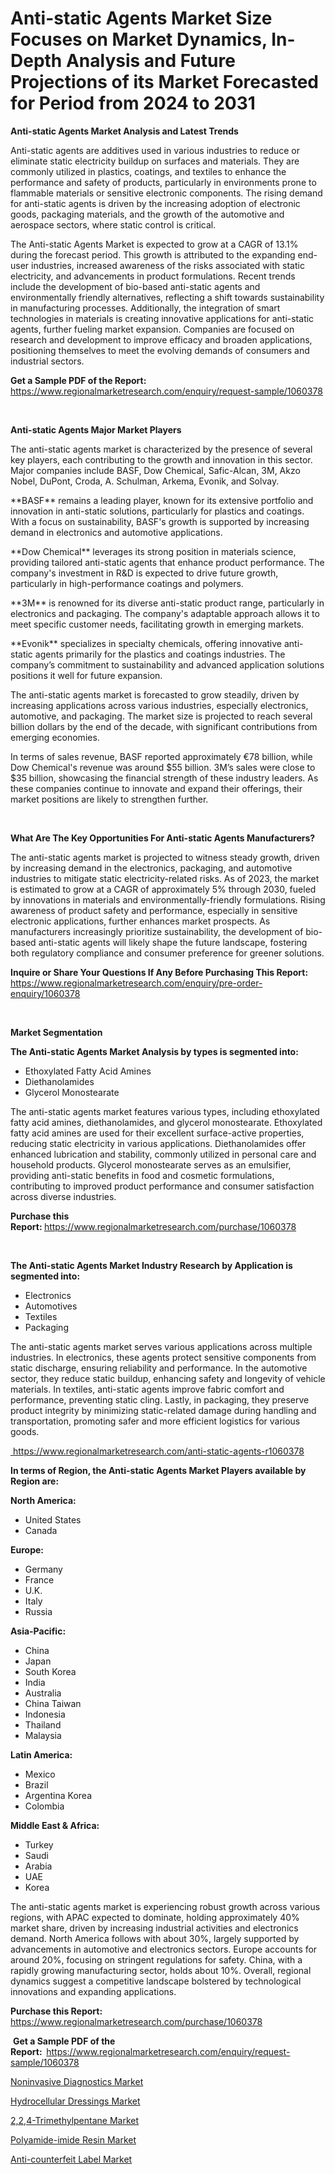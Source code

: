 <p><h1>Anti-static Agents Market Size Focuses on Market Dynamics, In-Depth Analysis and Future Projections of its Market Forecasted for Period from 2024 to 2031</h1></p><p><strong>Anti-static Agents Market Analysis and Latest Trends</strong></p>
<p><p>Anti-static agents are additives used in various industries to reduce or eliminate static electricity buildup on surfaces and materials. They are commonly utilized in plastics, coatings, and textiles to enhance the performance and safety of products, particularly in environments prone to flammable materials or sensitive electronic components. The rising demand for anti-static agents is driven by the increasing adoption of electronic goods, packaging materials, and the growth of the automotive and aerospace sectors, where static control is critical.</p><p>The Anti-static Agents Market is expected to grow at a CAGR of 13.1% during the forecast period. This growth is attributed to the expanding end-user industries, increased awareness of the risks associated with static electricity, and advancements in product formulations. Recent trends include the development of bio-based anti-static agents and environmentally friendly alternatives, reflecting a shift towards sustainability in manufacturing processes. Additionally, the integration of smart technologies in materials is creating innovative applications for anti-static agents, further fueling market expansion. Companies are focused on research and development to improve efficacy and broaden applications, positioning themselves to meet the evolving demands of consumers and industrial sectors.</p></p>
<p><strong>Get a Sample PDF of the Report:&nbsp;</strong> <a href="https://www.regionalmarketresearch.com/enquiry/request-sample/1060378">https://www.regionalmarketresearch.com/enquiry/request-sample/1060378</a></p>
<p>&nbsp;</p>
<p><strong>Anti-static Agents Major Market Players</strong></p>
<p><p>The anti-static agents market is characterized by the presence of several key players, each contributing to the growth and innovation in this sector. Major companies include BASF, Dow Chemical, Safic-Alcan, 3M, Akzo Nobel, DuPont, Croda, A. Schulman, Arkema, Evonik, and Solvay.</p><p>**BASF** remains a leading player, known for its extensive portfolio and innovation in anti-static solutions, particularly for plastics and coatings. With a focus on sustainability, BASF's growth is supported by increasing demand in electronics and automotive applications.</p><p>**Dow Chemical** leverages its strong position in materials science, providing tailored anti-static agents that enhance product performance. The company's investment in R&D is expected to drive future growth, particularly in high-performance coatings and polymers.</p><p>**3M** is renowned for its diverse anti-static product range, particularly in electronics and packaging. The company's adaptable approach allows it to meet specific customer needs, facilitating growth in emerging markets. </p><p>**Evonik** specializes in specialty chemicals, offering innovative anti-static agents primarily for the plastics and coatings industries. The company’s commitment to sustainability and advanced application solutions positions it well for future expansion.</p><p>The anti-static agents market is forecasted to grow steadily, driven by increasing applications across various industries, especially electronics, automotive, and packaging. The market size is projected to reach several billion dollars by the end of the decade, with significant contributions from emerging economies. </p><p>In terms of sales revenue, BASF reported approximately €78 billion, while Dow Chemical's revenue was around $55 billion. 3M’s sales were close to $35 billion, showcasing the financial strength of these industry leaders. As these companies continue to innovate and expand their offerings, their market positions are likely to strengthen further.</p></p>
<p>&nbsp;</p>
<p><strong>What Are The Key Opportunities For Anti-static Agents Manufacturers?</strong></p>
<p><p>The anti-static agents market is projected to witness steady growth, driven by increasing demand in the electronics, packaging, and automotive industries to mitigate static electricity-related risks. As of 2023, the market is estimated to grow at a CAGR of approximately 5% through 2030, fueled by innovations in materials and environmentally-friendly formulations. Rising awareness of product safety and performance, especially in sensitive electronic applications, further enhances market prospects. As manufacturers increasingly prioritize sustainability, the development of bio-based anti-static agents will likely shape the future landscape, fostering both regulatory compliance and consumer preference for greener solutions.</p></p>
<p><strong>Inquire or Share Your Questions If Any Before Purchasing This Report:</strong> <a href="https://www.regionalmarketresearch.com/enquiry/pre-order-enquiry/1060378">https://www.regionalmarketresearch.com/enquiry/pre-order-enquiry/1060378</a></p>
<p>&nbsp;</p>
<p><strong>Market Segmentation</strong></p>
<p><strong>The Anti-static Agents Market Analysis by types is segmented into:</strong></p>
<p><ul><li>Ethoxylated Fatty Acid Amines</li><li>Diethanolamides</li><li>Glycerol Monostearate</li></ul></p>
<p><p>The anti-static agents market features various types, including ethoxylated fatty acid amines, diethanolamides, and glycerol monostearate. Ethoxylated fatty acid amines are used for their excellent surface-active properties, reducing static electricity in various applications. Diethanolamides offer enhanced lubrication and stability, commonly utilized in personal care and household products. Glycerol monostearate serves as an emulsifier, providing anti-static benefits in food and cosmetic formulations, contributing to improved product performance and consumer satisfaction across diverse industries.</p></p>
<p><strong>Purchase this Report:&nbsp;</strong><a href="https://www.regionalmarketresearch.com/purchase/1060378">https://www.regionalmarketresearch.com/purchase/1060378</a></p>
<p>&nbsp;</p>
<p><strong>The Anti-static Agents Market Industry Research by Application is segmented into:</strong></p>
<p><ul><li>Electronics</li><li>Automotives</li><li>Textiles</li><li>Packaging</li></ul></p>
<p><p>The anti-static agents market serves various applications across multiple industries. In electronics, these agents protect sensitive components from static discharge, ensuring reliability and performance. In the automotive sector, they reduce static buildup, enhancing safety and longevity of vehicle materials. In textiles, anti-static agents improve fabric comfort and performance, preventing static cling. Lastly, in packaging, they preserve product integrity by minimizing static-related damage during handling and transportation, promoting safer and more efficient logistics for various goods.</p></p>
<p><a href="https://www.regionalmarketresearch.com/anti-static-agents-r1060378">&nbsp;https://www.regionalmarketresearch.com/anti-static-agents-r1060378</a></p>
<p><strong>In terms of Region, the Anti-static Agents Market Players available by Region are:</strong></p>
<p>
    <p> <strong> North America: </strong>
        <ul>
            <li>United States</li>
            <li>Canada</li>
        </ul>
        </p> 
    <p> <strong> Europe: </strong>
        <ul>
            <li>Germany</li>
            <li>France</li>
            <li>U.K.</li>
            <li>Italy</li>
            <li>Russia</li>
        </ul>
        </p> 
    <p> <strong> Asia-Pacific: </strong>
        <ul>
            <li>China</li>
            <li>Japan</li>
            <li>South Korea</li>
            <li>India</li>
            <li>Australia</li>
            <li>China Taiwan</li>
            <li>Indonesia</li>
            <li>Thailand</li>
            <li>Malaysia</li>
        </ul>
        </p> 
    <p> <strong> Latin America: </strong>
        <ul>
            <li>Mexico</li>
            <li>Brazil</li>
            <li>Argentina Korea</li>
            <li>Colombia</li>
        </ul>
        </p> 
    <p> <strong> Middle East & Africa: </strong>
        <ul>
            <li>Turkey</li>
            <li>Saudi</li>
            <li>Arabia</li>
            <li>UAE</li>
            <li>Korea</li>
        </ul>
    </p>
    </p>
<p><p>The anti-static agents market is experiencing robust growth across various regions, with APAC expected to dominate, holding approximately 40% market share, driven by increasing industrial activities and electronics demand. North America follows with about 30%, largely supported by advancements in automotive and electronics sectors. Europe accounts for around 20%, focusing on stringent regulations for safety. China, with a rapidly growing manufacturing sector, holds about 10%. Overall, regional dynamics suggest a competitive landscape bolstered by technological innovations and expanding applications.</p></p>
<p><strong>Purchase this Report: </strong><a href="https://www.regionalmarketresearch.com/purchase/1060378">https://www.regionalmarketresearch.com/purchase/1060378</a></p>
<p>&nbsp;<strong>Get a Sample PDF of the Report:&nbsp;&nbsp;</strong><a href="https://www.regionalmarketresearch.com/enquiry/request-sample/1060378">https://www.regionalmarketresearch.com/enquiry/request-sample/1060378</a></p>
<p><strong></strong></p>
<p><p><a href="https://medium.com/@vincentguerrero6355/noninvasive-diagnostics-market-growth-market-segmentation-and-regional-analysis-global-forecast-e189f3c866ec?postPublishedType=repub">Noninvasive Diagnostics Market</a></p><p><a href="https://www.linkedin.com/pulse/what-growth-drivers-hydrocellular-dressings-market-comprehensive-uetyf">Hydrocellular Dressings Market</a></p><p><a href="https://medium.com/@vincentguerrero6355/insights-into-the-2-2-4-trimethylpentane-industry-market-financial-status-market-size-and-aced6d42fa4c">2,2,4-Trimethylpentane Market</a></p><p><a href="https://github.com/MegiBogdani1953/Market-Research-Report-List-1/blob/main/polyamide-imide-resin-market.md">Polyamide-imide Resin Market</a></p><p><a href="https://issuu.com/reportprime-2/docs/anti-counterfeit-label-market-size-_8bac9a541efbcb">Anti-counterfeit Label Market</a></p></p>